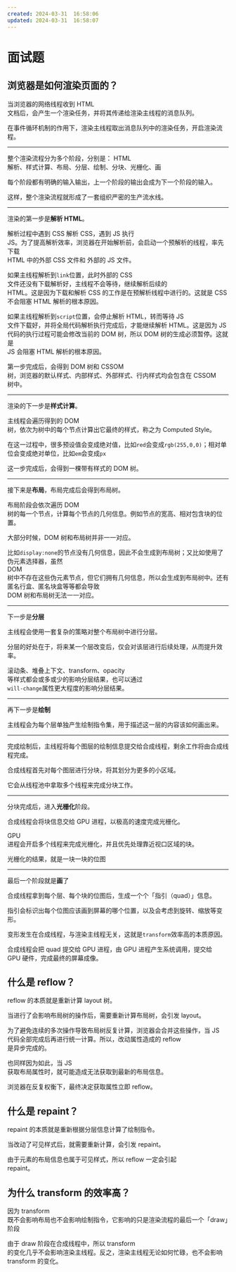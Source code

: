 ```yaml
---
created: 2024-03-31  16:58:06
updated: 2024-03-31  16:58:07
---
```

# 面试题

## 浏览器是如何渲染页面的？

当浏览器的网络线程收到 HTML  
文档后，会产生一个渲染任务，并将其传递给渲染主线程的消息队列。  

在事件循环机制的作用下，渲染主线程取出消息队列中的渲染任务，开启渲染流程。

---

整个渲染流程分为多个阶段，分别是： HTML  
解析、样式计算、布局、分层、绘制、分块、光栅化、画  

每个阶段都有明确的输入输出，上一个阶段的输出会成为下一个阶段的输入。

这样，整个渲染流程就形成了一套组织严密的生产流水线。

---

渲染的第一步是**解析 HTML**。

解析过程中遇到 CSS 解析 CSS，遇到 JS 执行  
JS。为了提高解析效率，浏览器在开始解析前，会启动一个预解析的线程，率先下载  
HTML 中的外部 CSS 文件和 外部的 JS 文件。  

如果主线程解析到`link`位置，此时外部的 CSS  
文件还没有下载解析好，主线程不会等待，继续解析后续的  
HTML。这是因为下载和解析 CSS 的工作是在预解析线程中进行的。这就是 CSS  
不会阻塞 HTML 解析的根本原因。  

如果主线程解析到`script`位置，会停止解析 HTML，转而等待 JS  
文件下载好，并将全局代码解析执行完成后，才能继续解析 HTML。这是因为 JS  
代码的执行过程可能会修改当前的 DOM 树，所以 DOM 树的生成必须暂停。这就是  
JS 会阻塞 HTML 解析的根本原因。  

第一步完成后，会得到 DOM 树和 CSSOM  
树，浏览器的默认样式、内部样式、外部样式、行内样式均会包含在 CSSOM  
树中。  

---

渲染的下一步是**样式计算**。

主线程会遍历得到的 DOM  
树，依次为树中的每个节点计算出它最终的样式，称之为 Computed Style。  

在这一过程中，很多预设值会变成绝对值，比如`red`会变成`rgb(255,0,0)`；相对单位会变成绝对单位，比如`em`会变成`px`

这一步完成后，会得到一棵带有样式的 DOM 树。

---

接下来是**布局**，布局完成后会得到布局树。

布局阶段会依次遍历 DOM  
树的每一个节点，计算每个节点的几何信息。例如节点的宽高、相对包含块的位置。  

大部分时候，DOM 树和布局树并非一一对应。

比如`display:none`的节点没有几何信息，因此不会生成到布局树；又比如使用了伪元素选择器，虽然  
DOM  
树中不存在这些伪元素节点，但它们拥有几何信息，所以会生成到布局树中。还有匿名行盒、匿名块盒等等都会导致  
DOM 树和布局树无法一一对应。  

---

下一步是**分层**

主线程会使用一套复杂的策略对整个布局树中进行分层。

分层的好处在于，将来某一个层改变后，仅会对该层进行后续处理，从而提升效率。

滚动条、堆叠上下文、transform、opacity  
等样式都会或多或少的影响分层结果，也可以通过  
`will-change`属性更大程度的影响分层结果。

---

再下一步是**绘制**

主线程会为每个层单独产生绘制指令集，用于描述这一层的内容该如何画出来。

---

完成绘制后，主线程将每个图层的绘制信息提交给合成线程，剩余工作将由合成线程完成。

合成线程首先对每个图层进行分块，将其划分为更多的小区域。

它会从线程池中拿取多个线程来完成分块工作。

---

分块完成后，进入**光栅化**阶段。

合成线程会将块信息交给 GPU 进程，以极高的速度完成光栅化。

GPU  
进程会开启多个线程来完成光栅化，并且优先处理靠近视口区域的块。  

光栅化的结果，就是一块一块的位图

---

最后一个阶段就是**画**了

合成线程拿到每个层、每个块的位图后，生成一个个「指引（quad）」信息。

指引会标识出每个位图应该画到屏幕的哪个位置，以及会考虑到旋转、缩放等变形。

变形发生在合成线程，与渲染主线程无关，这就是`transform`效率高的本质原因。

合成线程会把 quad 提交给 GPU 进程，由 GPU 进程产生系统调用，提交给  
GPU 硬件，完成最终的屏幕成像。  

## 什么是 reflow？

reflow 的本质就是重新计算 layout 树。

当进行了会影响布局树的操作后，需要重新计算布局树，会引发 layout。

为了避免连续的多次操作导致布局树反复计算，浏览器会合并这些操作，当 JS  
代码全部完成后再进行统一计算。所以，改动属性造成的 reflow  
是异步完成的。  

也同样因为如此，当 JS  
获取布局属性时，就可能造成无法获取到最新的布局信息。  

浏览器在反复权衡下，最终决定获取属性立即 reflow。

## 什么是 repaint？

repaint 的本质就是重新根据分层信息计算了绘制指令。

当改动了可见样式后，就需要重新计算，会引发 repaint。

由于元素的布局信息也属于可见样式，所以 reflow 一定会引起  
repaint。  

## 为什么 transform 的效率高？

因为 transform  
既不会影响布局也不会影响绘制指令，它影响的只是渲染流程的最后一个「draw」阶段  

由于 draw 阶段在合成线程中，所以 transform  
的变化几乎不会影响渲染主线程。反之，渲染主线程无论如何忙碌，也不会影响  
transform 的变化。